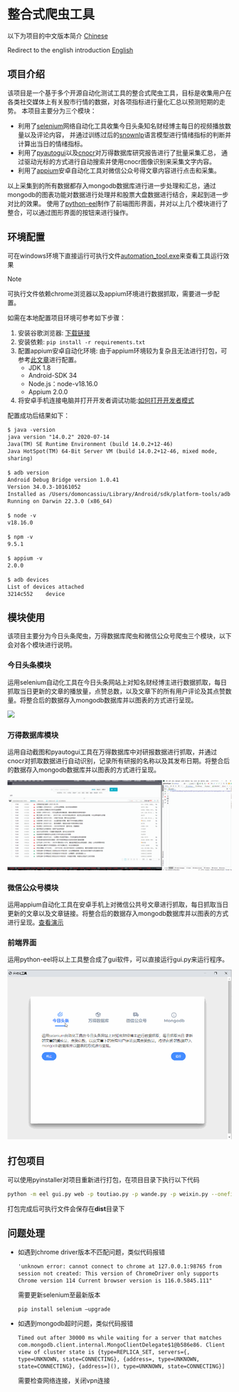 # 整合式爬虫工具
以下为项目的中文版本简介 [Chinese](https://github.com/domoncassiu/web-scraping/blob/main/README_CN.md)

Redirect to the english introduction [English](https://github.com/domoncassiu/web-scraping/blob/main/README.md)

## 项目介绍

该项目是一个基于多个开源自动化测试工具的整合式爬虫工具，目标是收集用户在各类社交媒体上有关股市行情的数据，对各项指标进行量化汇总以预测短期的走势。
本项目主要分为三个模块：

- 利用了[selenium](https://github.com/SeleniumHQ/selenium)网络自动化工具收集今日头条知名财经博主每日的视频播放数量以及评论内容， 并通过训练过后的[snownlp](https://github.com/isnowfy/snownlp)语言模型进行情绪指标的判断并计算出当日的情绪指标。
- 利用了[pyautogui](https://github.com/asweigart/pyautogui)以及[cnocr]()对万得数据库研究报告进行了批量采集汇总， 通过驱动光标的方式进行自动搜索并使用cnocr图像识别来采集文字内容。
- 利用了[appium](https://github.com/appium/appium)安卓自动化工具对微信公众号得文章内容进行点击和采集。

以上采集到的所有数据都存入mongodb数据库进行进一步处理和汇总，通过mongodb的图表功能对数据进行处理并和股票大盘数据进行结合，来起到进一步对比的效果。
使用了[python-eel](https://github.com/python-eel/Eel)制作了前端图形界面，并对以上几个模块进行了整合，可以通过图形界面的按钮来进行操作。

## 环境配置

可在windows环境下直接运行可执行文件[automation_tool.exe](https://github.com/domoncassiu/web-scraping/releases/tag/v0.1.0-alpha)来查看工具运行效果
> [!NOTE]
> 可执行文件依赖chrome浏览器以及appium环境进行数据抓取，需要进一步配置。

如需在本地配置项目环境可参考如下步骤：

1. 安装谷歌浏览器: [下载链接](https://www.google.com/chrome/)
2. 安装依赖: ```pip install -r requirements.txt```
3. 配置appium安卓自动化环境: 由于appium环境较为复杂且无法进行打包，可参考[此文章](https://blog.csdn.net/u010454117/article/details/122531278?ops_request_misc=%257B%2522request%255Fid%2522%253A%2522169329147616800192279737%2522%252C%2522scm%2522%253A%252220140713.130102334..%2522%257D&request_id=169329147616800192279737&biz_id=0&utm_medium=distribute.pc_search_result.none-task-blog-2~all~sobaiduend~default-2-122531278-null-null.142^v93^chatgptT3_2&utm_term=windows%20appium&spm=1018.2226.3001.4187)进行配置。
   - JDK 1.8
   - Android-SDK 34
   - Node.js：node-v18.16.0
   - Appium 2.0.0
4. 将安卓手机连接电脑并打开开发者调试功能:[如何打开开发者模式](https://developer.android.com/studio/debug/dev-options)
     
配置成功后结果如下：
```
$ java -version
java version "14.0.2" 2020-07-14
Java(TM) SE Runtime Environment (build 14.0.2+12-46)
Java HotSpot(TM) 64-Bit Server VM (build 14.0.2+12-46, mixed mode, sharing)

$ adb version
Android Debug Bridge version 1.0.41
Version 34.0.3-10161052
Installed as /Users/domoncassiu/Library/Android/sdk/platform-tools/adb
Running on Darwin 22.3.0 (x86_64)

$ node -v
v18.16.0

$ npm -v
9.5.1

$ appium -v
2.0.0

$ adb devices
List of devices attached
3214c552	device
```

## 模块使用
该项目主要分为今日头条爬虫，万得数据库爬虫和微信公众号爬虫三个模块，以下会对各个模块进行说明。

### 今日头条模块
运用selenium自动化工具在今日头条网站上对知名财经博主进行数据抓取，每日抓取当日更新的文章的播放量，点赞总数，以及文章下的所有用户评论及其点赞数量。将整合后的数据存入mongodb数据库并以图表的方式进行呈现。

![](https://github.com/domoncassiu/web-scraping/blob/main/examples/1.gif)

### 万得数据库模块
运用自动截图和pyautogui工具在万得数据库中对研报数据进行抓取，并通过cnocr对抓取数据进行自动识别，记录所有研报的名称以及其发布日期。将整合后的数据存入mongodb数据库并以图表的方式进行呈现。

![](https://github.com/domoncassiu/web-scraping/blob/main/examples/2.gif)

### 微信公众号模块
运用appium自动化工具在安卓手机上对微信公共号文章进行抓取，每日抓取当日更新的文章以及文章链接。将整合后的数据存入mongodb数据库并以图表的方式进行呈现。[查看演示](https://github.com/domoncassiu/web-scraping/blob/main/examples/demo.mov)

### 前端界面
运用python-eel将以上工具整合成了gui软件，可以直接运行gui.py来运行程序。

![](https://github.com/domoncassiu/web-scraping/blob/main/examples/3.gif)



## 打包项目

可以使用pyinstaller对项目重新进行打包，在项目目录下执行以下代码

```bash
python -m eel gui.py web -p toutiao.py -p wande.py -p weixin.py --onefile --collect-all snownlp --collect-all cnocr
```

打包完成后可执行文件会保存在**dist**目录下




## 问题处理

- 如遇到chrome driver版本不匹配问题，类似代码报错

  ```
  'unknown error: cannot connect to chrome at 127.0.0.1:98765 from session not created: This version of ChromeDriver only supports Chrome version 114 Current browser version is 116.0.5845.111"
  ```

  需要更新selenium至最新版本

  ```bash
  pip install selenium —upgrade
  ```

- 如遇到mongodb超时问题，类似代码报错

  `````
  Timed out after 30000 ms while waiting for a server that matches com.mongodb.client.internal.MongoClientDelegate$1@b586e86. Client view of cluster state is {type=REPLICA_SET, servers={, type=UNKNOWN, state=CONNECTING}, {address=, type=UNKNOWN, state=CONNECTING}, {address=](), type=UNKNOWN, state=CONNECTING}]
  `````

  需要检查网络连接，关闭vpn连接
